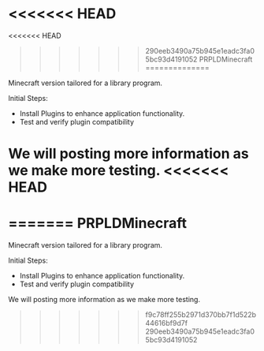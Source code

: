 <<<<<<< HEAD
=======
<<<<<<< HEAD
>>>>>>> 290eeb3490a75b945e1eadc3fa05bc93d4191052
PRPLDMinecraft
==============

Minecraft version tailored for a library program.

Initial Steps:

- Install Plugins to enhance application functionality.
- Test and verify plugin compatibility

We will posting more information as we make more testing.
<<<<<<< HEAD
=======
=======
PRPLDMinecraft
==============

Minecraft version tailored for a library program.

Initial Steps:

- Install Plugins to enhance application functionality.
- Test and verify plugin compatibility

We will posting more information as we make more testing.
>>>>>>> f9c78ff255b2971d370bb7f1d522b44616bf9d7f
>>>>>>> 290eeb3490a75b945e1eadc3fa05bc93d4191052
